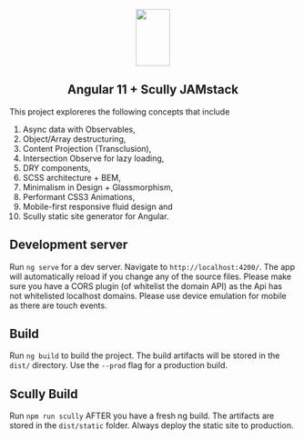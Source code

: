 <p align="center">
<img src="https://angular.io/assets/images/logos/angular/angular.svg" width="60px" height="100px"/>
</p>
<h2 align="center">Angular 11 + Scully JAMstack</h2>

This project exploreres the following concepts that include 
1. Async data with Observables, 
2. Object/Array destructuring, 
3. Content Projection (Transclusion),  
4. Intersection Observe for lazy loading, 
5. DRY components,
6. SCSS architecture + BEM,
7. Minimalism in Design + Glassmorphism,
8. Performant CSS3 Animations,
9. Mobile-first responsive fluid design and
10. Scully static site generator for Angular.

## Development server

Run `ng serve` for a dev server. Navigate to `http://localhost:4200/`. The app will automatically reload if you change any of the source files.
Please make sure you have a CORS plugin (of whitelist the domain API) as the Api has not whitelisted localhost domains. Please use device emulation for mobile as there are touch events.

## Build

Run `ng build` to build the project. The build artifacts will be stored in the `dist/` directory. Use the `--prod` flag for a production build.

## Scully Build

Run `npm run scully` AFTER you have a fresh ng build. The artifacts are stored in the `dist/static` folder. Always deploy the static site to production.

